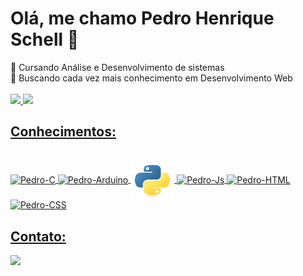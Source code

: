 <h1> Olá, me chamo Pedro Henrique Schell 🤙 </h1>
👾 Cursando Análise e Desenvolvimento de sistemas 
<br>
📕 Buscando cada vez mais conhecimento em Desenvolvimento Web
<br>
<br>
<div>
  <a href="https://github.com/pedroschell">
  <img height="180em" src="https://github-readme-stats.vercel.app/api?username=pedroschell&show_icons=true&theme=tokyonight&include_all_commits=true&count_private=true"/>
  <img height="130em" src="https://github-readme-stats.vercel.app/api/top-langs/?username=pedroschell&layout=compact&langs_count=7&theme=tokyonight"/>
</div>
<h2> Conhecimentos: </h2> 
<div style="display: inline_block"><br>
  <img align="center" alt="Pedro-C" height="60" width="70" src="https://cdn.jsdelivr.net/gh/devicons/devicon/icons/c/c-plain.svg">
  <img align="center" alt="Pedro-Arduino" height="75" width="70" src="https://cdn.jsdelivr.net/gh/devicons/devicon/icons/arduino/arduino-original.svg">
  <img align="center" alt="Pedro-Python" height="60" width="70" src="https://raw.githubusercontent.com/devicons/devicon/master/icons/python/python-original.svg">
  <img align="center" alt="Pedro-Js" height="60" width="70" src="https://cdn.jsdelivr.net/gh/devicons/devicon/icons/javascript/javascript-original.svg">
  <img align="center" alt="Pedro-HTML" height="60" width="70" src="https://cdn.jsdelivr.net/gh/devicons/devicon/icons/html5/html5-plain.svg">
  <img align="center" alt="Pedro-CSS" height="60" width="70" src="https://cdn.jsdelivr.net/gh/devicons/devicon/icons/css3/css3-plain.svg">
</div>
<h2> Contato: </h2>
<div>
  <a href="https://www.linkedin.com/in/pedro-henrique-schell" target="_blank"><img src="https://img.shields.io/badge/-LinkedIn-%230077B5?style=for-the-badge&logo=linkedin&logoColor=white" target="_blank"></a> 
</div>
